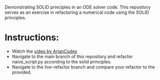 Demonstrating SOLID principles in an ODE solver code. This repository serves as an exercise in refactoring a numerical code using the SOLID principles.

# Instructions: 

- Watch the [video by ArjanCodes](https://www.youtube.com/watch?v=pTB30aXS77U&t=1006s)
- Navigate to the main branch of this repository and refactor naive_script.py according to the solid principles. 
- Navigate to the live-refactor branch and compare your refactor to the provided.
